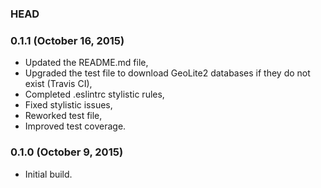 ### HEAD

### 0.1.1 (October 16, 2015)

  * Updated the README.md file,
  * Upgraded the test file to download GeoLite2 databases if they do not exist (Travis CI),
  * Completed .eslintrc stylistic rules,
  * Fixed stylistic issues,
  * Reworked test file,
  * Improved test coverage.


### 0.1.0 (October 9, 2015)

* Initial build.

